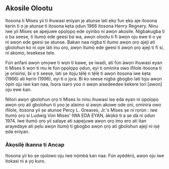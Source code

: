 ## Akosile Olootu

Itosona ti Mises yii ti ihuwasi eniyan jẹ atunse lati ẹkọ fun ẹkọ aje itosona kẹrin ti o jẹ atunse ti itosona kẹta ọdun 1966 itosona Henry Regnery. Ninu iwe yii Mises ṣe apejuwe ọpọlọpọ ede oyinbo ni awọn akosile. Nigbakugba ti o ba seese, ti ìtumọ̀ ede geesi ba wa, awọn olootu ti fi àwọn oju ewe ti o yẹ ni awọn ede geesi ṣe atunse. Bakan naa nigba ti itumo awọn ọrọ ajeji ati gbolohun ko ni oye lati inu ọrọ, awọn ìtumọ̀ ede geesi ti awọn ọrọ ajeji ti fi si, ni akomo, lesekese tele.

Fún anfani awọn ọmọwe ti wọn ti kawe, ṣe iwadi, ati fún àwọn ihuwasi eyan ti Mises ti wọn ti mu le fún ọpọlọpọ ọdun, eyi ti ominira owo ifilole itosona ti jẹ orisirisi, bi o ti seese, lati ṣe itọju tẹ́lẹ̀ n tẹ́lẹ̀ ti awọn itosona iwe kẹta (1966) ati kẹrin (1996), eyi ti o jọra. Bi ko seese nígbà gbogbo lati tọju awọn òpin oju iwe kan naa, Isọra isaro yoo ri awọn aisedeedee kekere lori [awon] oju ewe kan.

Nitori awọn gbolohun ọrọ ti Mises lo ninu ihuwasi isẹ ẹda eyan ni ọpọlọpọ awọn ọrọ ati gbolohun ti yoo jẹ alaimo si awọn akowe ode oni, ominira owo ifilole, itosona yii ṣe atunse Percy L. Greaves, Jr.'s Mises ṣe ni rọrùn : iwe ìtumọ̀ ọrọ si Ludwig Von Mises' IWA EDA EYAN, àkọ́kọ́ ti a ṣe dà ni ọdun 1974. Iwe ìtumọ̀ ọrọ yii salaye ati sapejuwe awọn ọrọ imọ ero ati itan arayedaye ati pẹlu awọn ìtumọ̀ ti gbogbo awọn ọrọ ati gbolohun ajeji ni iṣẹ́ ẹda eniyan.

### Àkọsílẹ̀ ikanna ti Ancap

Itosona yii ko ṣe ojulowo oju iwe nọ́mbà kan naa. Fún ayédèrú, awọn oju iwe itokasi ni a yọ kuro.
